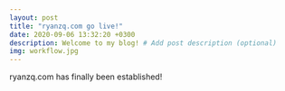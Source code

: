 ```yaml
---
layout: post
title: "ryanzq.com go live!"
date: 2020-09-06 13:32:20 +0300
description: Welcome to my blog! # Add post description (optional)
img: workflow.jpg
---
```

ryanzq.com has finally been established!